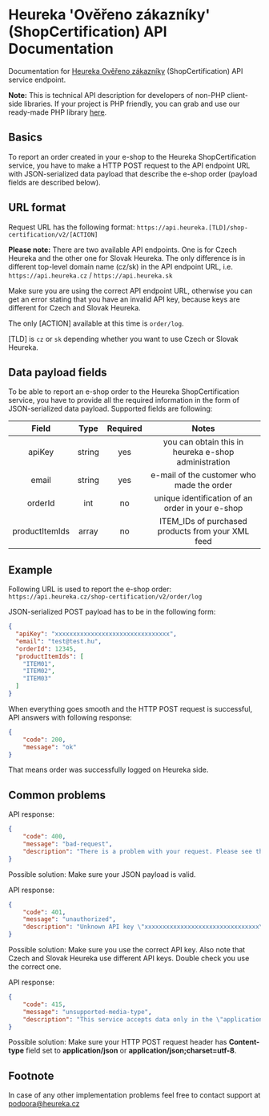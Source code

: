 Heureka 'Ověřeno zákazníky' (ShopCertification) API Documentation
=================================================================

Documentation for [Heureka Ověřeno zákazníky](http://overeno.heureka.cz/) (ShopCertification) API
service endpoint.

**Note:** This is technical API description for developers of non-PHP client-side libraries.
If your project is PHP friendly, you can grab and use our ready-made PHP library
[here](https://github.com/heureka/overeno-zakazniky).

Basics
------

To report an order created in your e-shop to the Heureka ShopCertification service, you have to make a HTTP POST
request to the API endpoint URL with JSON-serialized data payload that describe the e-shop order (payload fields are
described below).

URL format
----------

Request URL has the following format:
`https://api.heureka.[TLD]/shop-certification/v2/[ACTION]`

**Please note:** There are two available API endpoints. One is for Czech Heureka and the other one for Slovak Heureka.
The only difference is in different top-level domain name (cz/sk) in the API endpoint URL, i.e. `https://api.heureka.cz` /
`https://api.heureka.sk`

Make sure you are using the correct API endpoint URL, otherwise
you can get an error stating that you have an invalid API key, because keys are different for Czech and Slovak Heureka.

The only [ACTION] available at this time is `order/log`.

[TLD] is `cz` or `sk` depending whether you want to use Czech or Slovak Heureka.

Data payload fields
-------------------

To be able to report an e-shop order to the Heureka ShopCertification service, you have to provide all the
required information in the form of JSON-serialized data payload. Supported fields are following:

|      Field     |  Type  | Required |                         Notes                        |
|:--------------:|:------:|:--------:|:----------------------------------------------------:|
| apiKey         | string | yes      | you can obtain this in heureka e-shop administration |
| email          | string | yes      | e-mail of the customer who made the order            |
| orderId        | int    | no       | unique identification of an order in your e-shop     |
| productItemIds | array  | no       | ITEM_IDs of purchased products from your XML feed    |

Example
-------

Following URL is used to report the e-shop order:
`https://api.heureka.cz/shop-certification/v2/order/log`

JSON-serialized POST payload has to be in the following form:
```json
{
  "apiKey": "xxxxxxxxxxxxxxxxxxxxxxxxxxxxxxxx",
  "email": "test@test.hu",
  "orderId": 12345,
  "productItemIds": [
    "ITEM01",
    "ITEM02",
    "ITEM03"
  ]
}
```

When everything goes smooth and the HTTP POST request is successful, API answers with following response:
```json
{
    "code": 200,
    "message": "ok"
}
```
That means order was successfully logged on Heureka side.


Common problems
---------------
API response:

```json
{
    "code": 400,
    "message": "bad-request",
    "description": "There is a problem with your request. Please see the documentation for details."
}
```

Possible solution: Make sure your JSON payload is valid.

API response:

```json
{
    "code": 401,
    "message": "unauthorized",
    "description": "Unknown API key \"xxxxxxxxxxxxxxxxxxxxxxxxxxxxxxxx\"."
}
```

Possible solution: Make sure you use the correct API key. Also note that Czech and Slovak Heureka use different API
 keys. Double check you use the correct one.

API response:

```json
{
    "code": 415,
    "message": "unsupported-media-type",
    "description": "This service accepts data only in the \"application/json\" format with UTF-8 charset. Please use Content-Type header with \"application/json\" or \"application/json;charset=utf-8\" to send the data. See the documentation for details."
}
```

Possible solution: Make sure your HTTP POST request header has **Content-type** field set to **application/json** or **application/json;charset=utf-8**.

Footnote
--------
In case of any other implementation problems feel free to contact support at [podpora@heureka.cz](podpora@heureka.cz)
